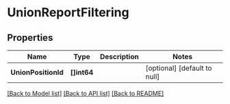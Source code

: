 # UnionReportFiltering

## Properties
Name | Type | Description | Notes
------------ | ------------- | ------------- | -------------
**UnionPositionId** | **[]int64** |  | [optional] [default to null]

[[Back to Model list]](../README.md#documentation-for-models) [[Back to API list]](../README.md#documentation-for-api-endpoints) [[Back to README]](../README.md)


